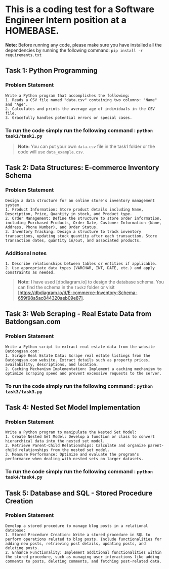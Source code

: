 # This is a coding test for a Software Engineer Intern position at a HOMEBASE.
**Note:** Before running any code, please make sure you have installed all the dependencies by running the following command: `pip install -r requirements.txt`
## Task 1: Python Programming
### Problem Statement
    Write a Python program that accomplishes the following:
    1. Reads a CSV file named "data.csv" containing two columns: "Name" and "Age".
    2. Calculates and prints the average age of individuals in the CSV file. 
    3. Gracefully handles potential errors or special cases.

### To run the code simply run the following command : `python task1/task1.py` 
> **Note:** You can put your own `data.csv` file in the task1 folder or the code will use `data_example.csv`.

## Task 2:  Data Structures: E-commerce Inventory Schema
### Problem Statement
    Design a data structure for an online store's inventory management system.
    1. Product Information: Store product details including Name, Description, Price, Quantity in stock, and Product type.
    2. Order Management: Define the structure to store order information, including Purchased Products, Order Date, Customer Information (Name, Address, Phone Number), and Order Status.
    3. Inventory Tracking: Design a structure to track inventory transactions, updating stock quantity after each transaction. Store transaction dates, quantity in/out, and associated products.
### Additional notes
    1. Describe relationships between tables or entities if applicable.
    2. Use appropriate data types (VARCHAR, INT, DATE, etc.) and apply constraints as needed.
> **Note:** I have used [dbdiagram.io] to design the database schema. You can find the schema in the `task2` folder or visit [https://dbdiagram.io/d/E-commerce-Inventory-Schema-659f98a5ac844320aeb09e87].

## Task 3:  Web Scraping - Real Estate Data from Batdongsan.com
### Problem Statement
    Write a Python script to extract real estate data from the website Batdongsan.com: 
    1. Scrape Real Estate Data: Scrape real estate listings from the Batdongsan.com website. Extract details such as property prices, availability, descriptions, and location.
    2. Caching Mechanism Implementation: Implement a caching mechanism to optimize scraping speed and prevent excessive requests to the server.
### To run the code simply run the following command : `python task3/task3.py` 

## Task 4: Nested Set Model Implementation
### Problem Statement
    Write a Python program to manipulate the Nested Set Model:
    1. Create Nested Set Model: Develop a function or class to convert hierarchical data into the nested set model.
    2. Retrieve Parent-Child Relationships: Calculate and organize parent-child relationships from the nested set model.
    3. Measure Performance: Optimize and evaluate the program's performance when dealing with nested sets on larger datasets.
### To run the code simply run the following command : `python task4/task4.py`

## Task 5: Database and SQL - Stored Procedure Creation
### Problem Statement
    Develop a stored procedure to manage blog posts in a relational database: 
    1. Stored Procedure Creation: Write a stored procedure in SQL to perform operations related to blog posts. Include functionalities for adding new posts, retrieving post details, updating posts, and deleting posts.
    2. Enhance Functionality: Implement additional functionalities within the stored procedure, such as managing user interactions like adding comments to posts, deleting comments, and fetching post-related data.
